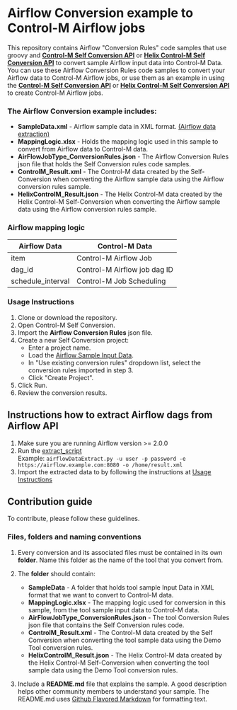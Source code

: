 # Airflow Conversion example to Control-M Airflow jobs
This repository contains Airflow "Conversion Rules" code samples that use groovy and [**Control-M Self Conversion API**](https://docs.bmc.com/docs/ctmselfconv/control-m-self-conversion-api-814570051.html) or [**Helix Control-M Self Conversion API**](https://docs.bmc.com/docs/ctmsaasselfconv/control-m-saas-self-conversion-home-967323185.html) to convert sample Airflow input data into Control-M Data.<br>
You can use these Airflow Conversion Rules code samples to convert your Airflow data to Control-M Airflow jobs, or use them as an example in using the [**Control-M Self Conversion API**](https://docs.bmc.com/docs/ctmselfconv/control-m-self-conversion-api-814570051.html) or [**Helix Control-M Self Conversion API**](https://docs.bmc.com/docs/ctmsaasselfconv/control-m-saas-self-conversion-home-967323185.html) to create Control-M Airflow jobs.

### The Airflow Conversion example includes:
* __SampleData.xml__ - Airflow sample data in XML format. [(Airflow data extraction)](#instructions-how-to-extract-airflow-dags-from-airflow-api)
* __MappingLogic.xlsx__ - Holds the mapping logic used in this sample to convert from Airflow data to Control-M data.
* __AirFlowJobType_ConversionRules.json__ - The Airflow Conversion Rules json file that holds the Self Conversion rules code samples.
* __ControlM_Result.xml__ - The Control-M data created by the Self-Conversion when converting the Airflow sample data using the Airflow conversion rules sample.
* __HelixControlM_Result.json__ - The Helix Control-M data created by the Helix Control-M Self-Conversion when converting the Airflow sample data using the Airflow conversion rules sample. 

### Airflow mapping logic
|  Airflow Data               | Control-M Data                                |
| --------------------------- | --------------------------------------------- | 
|  item                       | Control-M Airflow Job                         |
|  dag_id                     | Control-M Airflow job dag ID                  |
|  schedule_interval          | Control-M Job Scheduling                      |

### Usage Instructions
1. Clone or download the repository.
2. Open Control-M Self Conversion.
3. Import the __Airflow Conversion Rules__ json file.
4. Create a new Self Conversion project:
   * Enter a project name.
   * Load the [Airflow Sample Input Data](#instructions-how-to-extract-airflow-dags-from-airflow-api).
   * In "Use existing conversion rules" dropdown list, select the conversion rules imported in step 3.
   * Click "Create Project".
5. Click Run.
6. Review the conversion results.

## Instructions how to extract Airflow dags from Airflow API
1. Make sure you are running Airflow version >= 2.0.0
2. Run the [extract_script](data_export/airflowDataExtract.py)
   <br>Example: `airflowDataExtract.py -u user -p password -e https://airflow.example.com:8080 -o /home/result.xml`
3. Import the extracted data to by following the instructions at [Usage Instructions](#usage-instructions)

## Contribution guide
To contribute, please follow these guidelines.

### Files, folders and naming conventions
1. Every conversion and its associated files must be contained in its own **folder**. Name this folder as the name of the tool that you convert from.
2. The __folder__ should contain:
   * __SampleData__ - A folder that holds tool sample Input Data in XML format that we want to convert to Control-M data.
   * __MappingLogic.xlsx__ - The mapping logic used for conversion in this sample, from the  tool sample input data to Control-M data.
   * __AirFlowJobType_ConversionRules.json__ - The tool Conversion Rules json file that contains the Self Conversion rules code.
   * __ControlM_Result.xml__ - The Control-M data created by the Self Conversion when converting the tool sample data using the Demo Tool conversion rules.
    * __HelixControlM_Result.json__ - The Helix Control-M data created by the Helix Control-M Self-Conversion when converting the tool sample data using the Demo Tool conversion rules.   

3. Include a **README.md** file that explains the sample. A good description helps other community members to understand your sample. The README.md uses [Github Flavored Markdown](https://guides.github.com/features/mastering-markdown/) for formatting text.